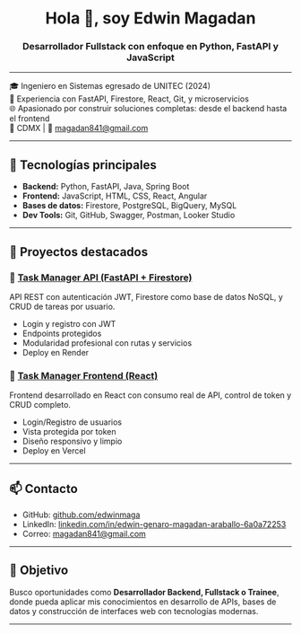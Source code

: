 <h1 align="center">Hola 👋, soy Edwin Magadan</h1>
<h3 align="center">Desarrollador Fullstack con enfoque en Python, FastAPI y JavaScript</h3>

---

🎓 Ingeniero en Sistemas egresado de UNITEC (2024)  
💼 Experiencia con FastAPI, Firestore, React, Git, y microservicios  
🌐 Apasionado por construir soluciones completas: desde el backend hasta el frontend  
📍 CDMX | 📧 magadan841@gmail.com

---

## 🚀 Tecnologías principales

- **Backend:** Python, FastAPI, Java, Spring Boot
- **Frontend:** JavaScript, HTML, CSS, React, Angular
- **Bases de datos:** Firestore, PostgreSQL, BigQuery, MySQL
- **Dev Tools:** Git, GitHub, Swagger, Postman, Looker Studio

---

## 📌 Proyectos destacados

### 🔹 [Task Manager API (FastAPI + Firestore)](https://github.com/edwinmaga/task-manager-api)
API REST con autenticación JWT, Firestore como base de datos NoSQL, y CRUD de tareas por usuario.

- Login y registro con JWT
- Endpoints protegidos
- Modularidad profesional con rutas y servicios
- Deploy en Render

### 🔹 [Task Manager Frontend (React)](https://github.com/edwinmaga/task-manager-frontend)
Frontend desarrollado en React con consumo real de API, control de token y CRUD completo.

- Login/Registro de usuarios
- Vista protegida por token
- Diseño responsivo y limpio
- Deploy en Vercel

---

## 📫 Contacto

- GitHub: [github.com/edwinmaga](https://github.com/edwinmaga)
- LinkedIn: [linkedin.com/in/edwin-genaro-magadan-araballo-6a0a72253](https://www.linkedin.com/in/edwin-genaro-magadan-araballo-6a0a72253)
- Correo: magadan841@gmail.com

---

## 🎯 Objetivo

Busco oportunidades como **Desarrollador Backend, Fullstack o Trainee**, donde pueda aplicar mis conocimientos en desarrollo de APIs, bases de datos y construcción de interfaces web con tecnologías modernas.

---
